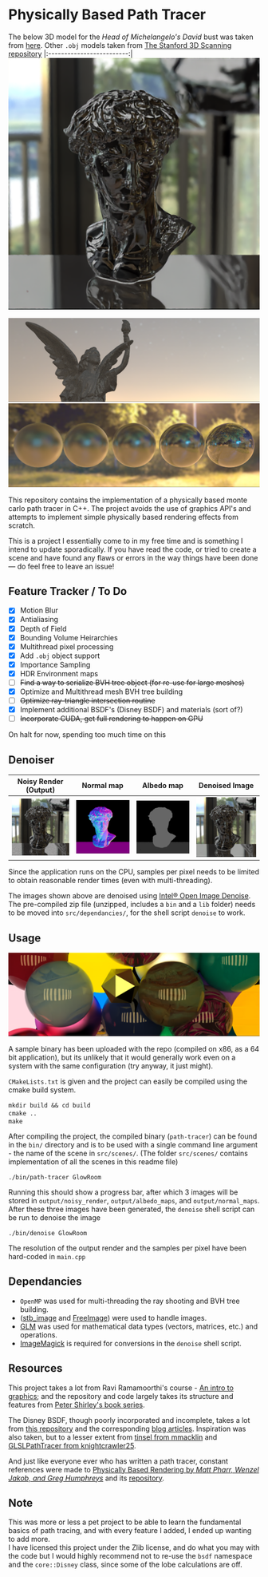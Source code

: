 # Physically Based Path Tracer 
The below 3D model for the *Head of Michelangelo's David* bust was taken from [here](https://www.myminifactory.com/object/3d-print-head-of-michelangelo-s-david-52645). Other `.obj` models taken from [The Stanford 3D Scanning repository](http://graphics.stanford.edu/data/3Dscanrep/)
|:-------------------------:|
![Head of David](output/denoised_renders/David.png)


<p align="center">
  <kbd>
    <img src="output/noisy_renders/Statue.png" />
    <img src="output/denoised_renders/VaryingFuzz.png" />
  </kbd>
</p>

This repository contains the implementation of a physically based monte carlo path tracer in C++. The project avoids the use of graphics API's and attempts to implement simple physically based rendering effects from scratch. 

This is a project I essentially come to in my free time and is something I intend to update sporadically. If you have read the code, or tried to create a scene and have found any flaws or errors in the way things have been done — do feel free to leave an issue! 

## Feature Tracker / To Do 
- [x] Motion Blur 
- [x] Antialiasing
- [x] Depth of Field
- [x] Bounding Volume Heirarchies 
- [x] Multithread pixel processing
- [x] Add `.obj` object support   
- [x] Importance Sampling 
- [x] HDR Environment maps
- [ ] ~~Find a way to serialize BVH tree object (for re-use for large meshes)~~ 
- [x] Optimize and Multithread mesh BVH tree building 
- [ ] ~~Optimize ray-triangle intersection routine~~ 
- [x] Implement additional BSDF's (Disney BSDF) and materials (sort of?)
- [ ] ~~Incorporate CUDA, get full rendering to happen on GPU~~

On halt for now, spending too much time on this 

## Denoiser 

Noisy Render (Output)             |  Normal map | Albedo map | Denoised Image
:-------------------------:|:-------------------------:|:-------------------------:|:-------------------------:
![](output/noisy_renders/David.png)  | ![](output/normal_maps/David.png)  |![](output/albedo_maps/David.png)  |  ![](output/denoised_renders/David.png)

Since the application runs on the CPU, samples per pixel needs to be limited to obtain reasonable render times (even with multi-threading). 

The images shown above are denoised using [Intel® Open Image Denoise](https://www.openimagedenoise.org/). The pre-compiled zip file (unzipped, includes a `bin` and a `lib` folder) needs to be moved into `src/dependancies/`, for the shell script `denoise` to work. 

## Usage
<p align="center">
  <kbd>
      <img src="output/denoised_renders/Marbles.png" />
  </kbd>
</p>

A sample binary has been uploaded with the repo (compiled on x86, as a 64 bit application), but its unlikely that it would generally work even on a system with the same configuration (try anyway, it just might). 

`CMakeLists.txt` is given and the project can easily be compiled using the cmake build system.

    mkdir build && cd build 
    cmake .. 
    make

After compiling the project, the compiled binary (`path-tracer`) can be found in the `bin/` directory and is to be used with a single command line argument - the name of the scene in `src/scenes/`. (The folder `src/scenes/` contains implementation of all the scenes in this readme file)

    ./bin/path-tracer GlowRoom

Running this should show a progress bar, after which 3 images will be stored in `output/noisy_render`, `output/albedo_maps`, and `output/normal_maps`. After these three images have been generated, the `denoise` shell script can be run to denoise the image 

    ./bin/denoise GlowRoom

The resolution of the output render and the samples per pixel have been hard-coded in `main.cpp`

## Dependancies 

* `OpenMP` was used for multi-threading the ray shooting and BVH tree building. 
* ([stb_image](https://github.com/nothings/stb) and [FreeImage](https://freeimage.sourceforge.io/)) were used to handle images. 
* [GLM](https://github.com/g-truc/glm) was used for mathematical data types (vectors, matrices, etc.) and operations. 
* [ImageMagick](https://github.com/ImageMagick/ImageMagick) is required for conversions in the `denoise` shell script.

## Resources

This project takes a lot from Ravi Ramamoorthi's course - [An intro to graphics](https://www.edx.org/course/computer-graphics-2); and the repository and code largely takes its structure and features from [Peter Shirley's book series](https://raytracing.github.io/).

The Disney BSDF, though poorly incorporated and incomplete, takes a lot from [this repository](https://github.com/schuttejoe/Selas) and the corresponding [blog articles](https://schuttejoe.github.io/post/disneybsdf/). Inspiration was also taken, but to a lesser extent from [tinsel from mmacklin](https://github.com/mmacklin/tinsel) and [GLSLPathTracer from knightcrawler25](https://github.com/knightcrawler25/GLSL-PathTracer).  

And just like everyone ever who has written a path tracer, constant references were made to [Physically Based Rendering by *Matt Pharr, Wenzel Jakob, and Greg Humphreys*](https://www.pbr-book.org/) and its [repository](https://github.com/mmp/pbrt-v3). 

## Note 
This was more or less a pet project to be able to learn the fundamental basics of path tracing, and with every feature I added, I ended up wanting to add more.  
I have licensed this project under the Zlib license, and do what you may with the code but I would highly recommend not to re-use the `bsdf` namespace and the `core::Disney` class, since some of the lobe calculations are off. 

